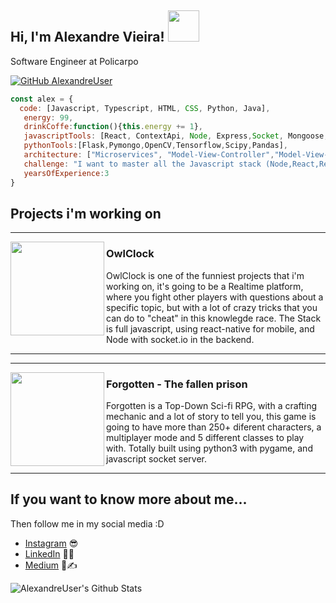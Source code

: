 <h2> Hi, I'm Alexandre Vieira! <img src="https://media.giphy.com/media/14u2xf1flRHgacyWu6/giphy.gif" width="50"></h2>

<p>Software Engineer at <a>Policarpo</a></p>
</em></p>

[![GitHub AlexandreUser](https://img.shields.io/github/followers/AlexandreUser?label=follow&style=social)](https://github.com/AlexandreUser)

```javascript
const alex = {
  code: [Javascript, Typescript, HTML, CSS, Python, Java],
   energy: 99,
   drinkCoffe:function(){this.energy += 1},
   javascriptTools: [React, ContextApi, Node, Express,Socket, Mongoose,Electron],
   pythonTools:[Flask,Pymongo,OpenCV,Tensorflow,Scipy,Pandas],
   architecture: ["Microservices", "Model-View-Controller","Model-View-ViewModel"],
   challenge: "I want to master all the Javascript stack (Node,React,React-native,Electron)",
   yearsOfExperience:3
}
```

## Projects i'm working on

  ---
 
 <p>
  
  <img width="150"  align='left' src="https://i.imgur.com/unNyfCM.png">
</p>
 
### OwlClock

OwlClock is one of the funniest projects that i'm working on, it's going to be a Realtime platform, where you fight other players with questions about a specific topic, but with a lot of crazy tricks that you can do to "cheat" in this knowlegde race. The Stack is full javascript, using react-native for mobile, and Node with socket.io in the backend.

 ---
  ---
 
 <p>
  
  <img width="150"  align='left' src="https://i.imgur.com/1gxPpu7.png">
</p>
 
### Forgotten - The fallen prison
 
 
 Forgotten is a Top-Down Sci-fi RPG, with a crafting mechanic and a lot of story to tell you, this game is going to have more than 250+ diferent characters, a multiplayer mode and 5 different classes to play with. Totally built using python3 with pygame, and javascript socket server.

 ---
## If you want to know more about me...

Then follow me in my social media :D

- [Instagram](https://www.instagram.com/alexandrevieira862/) 😎
- [LinkedIn](https://www.linkedin.com/in/alexandre-vieira-souza-junior/) 👨💼
- [Medium](https://medium.com/@av.souza2018) 👨✍️

![AlexandreUser's Github Stats](https://github-readme-stats.vercel.app/api?username=AlexandreUser&show_icons=true)
